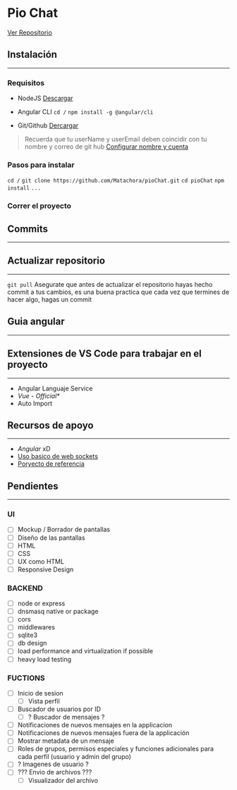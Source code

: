 # Pio Chat

[Ver Repositorio](https://github.com/Matachora/pioChat.git)

## Instalación
---
### Requisitos
- NodeJS [Descargar](https://nodejs.org/en/download/package-manager)

- Angular CLI
```cd /```
```npm install -g @angular/cli```

- Git/Github [Dercargar](https://git-scm.com/downloads)
> Recuerda que tu userName y userEmail deben coincidir con tu nombre y correo de git hub [Configurar nombre y cuenta](https://git-scm.com/book/es/v2/Inicio---Sobre-el-Control-de-Versiones-Configurando-Git-por-primera-vez)

### Pasos para instalar

```cd /```
```git clone https://github.com/Matachora/pioChat.git```
```cd pioChat```
```npm install```
```...```

### Correr el proyecto

## Commits
---
## Actualizar repositorio
---
```git pull```
Asegurate que antes de actualizar el repositorio hayas hecho commit a tus cambios, es una buena practica que cada vez que termines de hacer algo, hagas un commit

## Guia angular
---

## Extensiones de VS Code para trabajar en el proyecto
---
- Angular Languaje Service
- _Vue - Official*_ 
- Auto Import

## Recursos de apoyo
---
- _Angular_ xD
- [Uso basico de web sockets](https://socket.io/docs/v4/tutorial/introduction#how-to-use-this-tutorial)
- [Poryecto de referencia](https://github.com/socketio/socket.io-chat-platform/tree/main)

## Pendientes
---
### UI
- [ ] Mockup / Borrador de pantallas
- [ ] Diseño de las pantallas
- [ ] HTML
- [ ] CSS
- [ ] UX como HTML
- [ ] Responsive Design
### BACKEND
- [ ] node or express
- [ ] dnsmasq native or package
- [ ] cors
- [ ] middlewares
- [ ] sqlite3
- [ ] db design
- [ ] load performance and virtualization if possible
- [ ] heavy load testing
### FUCTIONS
- [ ] Inicio de sesion
  - [ ] Vista perfil
- [ ] Buscador de usuarios por ID
  - [ ] ? Buscador de mensajes ?
- [ ] Notificaciones de nuevos mensajes en la applicacion
- [ ] Notificaciones de nuevos mensajes fuera de la applicación
- [ ] Mostrar metadata de un mensaje
- [ ] Roles de grupos, permisos especiales y funciones adicionales para cada perfil (usuario y admin del grupo)
- [ ] ? Imagenes de usuario ?
- [ ] ??? Envio de archivos ???
  - [ ] Visualizador del archivo